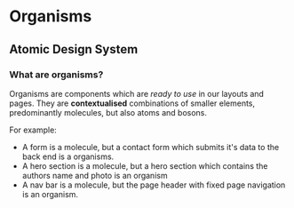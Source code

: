 # Organisms

## Atomic Design System

### What are organisms?

Organisms are components which are _ready to use_ in our layouts and pages. They are **contextualised** combinations of smaller elements, predominantly molecules, but also atoms and bosons.

For example:

- A form is a molecule, but a contact form which submits it's data to the back end is a organisms.
- A hero section is a molecule, but a hero section which contains the authors name and photo is an organism
- A nav bar is a molecule, but the page header with fixed page navigation is an organism.
